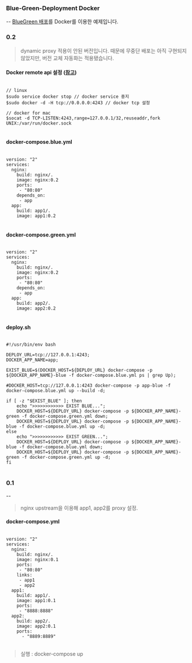 ### Blue-Green-Deployment Docker
--
<a href="http://martinfowler.com/bliki/BlueGreenDeployment.html">BlueGreen 배포</a>를 Docker를 이용한 예제입니다.

### 0.2
> dynamic proxy 적용이 안된 버전입니다. 때문에 무중단 배포는 아직 구현되지 않았지만, 버전 교체 자동화는 적용됐습니다.

#### Docker remote api 설정 ([참고](https://pyrasis.com/book/DockerForTheReallyImpatient/Chapter14))
<pre>
<code>
// linux
$sudo service docker stop // docker service 중지
$sudo docker -d -H tcp://0.0.0.0:4243 // docker tcp 설정

// docker for mac
$socat -d TCP-LISTEN:4243,range=127.0.0.1/32,reuseaddr,fork UNIX:/var/run/docker.sock
</code>
</pre>

#### docker-compose.blue.yml
<pre>
<code>
version: "2"
services:
  nginx:
    build: nginx/.
    image: nginx:0.2
    ports:
     - "80:80"
    depends_on:
     - app
  app:
    build: app1/.
    image: app1:0.2
</code>
</pre>

#### docker-compose.green.yml
<pre>
<code>
version: "2"
services:
  nginx:
    build: nginx/.
    image: nginx:0.2
    ports:
     - "80:80"
    depends_on:
     - app
  app:
    build: app2/.
    image: app2:0.2
</code>
</pre>

#### deploy.sh
<pre>
<code>
#!/usr/bin/env bash

DEPLOY_URL=tcp://127.0.0.1:4243;
DOCKER_APP_NAME=app;

EXIST_BLUE=$(DOCKER_HOST=${DEPLOY_URL} docker-compose -p ${DOCKER_APP_NAME}-blue -f docker-compose.blue.yml ps | grep Up);

#DOCKER_HOST=tcp://127.0.0.1:4243 docker-compose -p app-blue -f docker-compose.blue.yml up --build -d;

if [ -z "$EXIST_BLUE" ]; then
    echo ">>>>>>>>>>>> EXIST BLUE...";
    DOCKER_HOST=${DEPLOY_URL} docker-compose -p ${DOCKER_APP_NAME}-green -f docker-compose.green.yml down;
    DOCKER_HOST=${DEPLOY_URL} docker-compose -p ${DOCKER_APP_NAME}-blue -f docker-compose.blue.yml up -d;
else
    echo ">>>>>>>>>>>> EXIST GREEN...";
    DOCKER_HOST=${DEPLOY_URL} docker-compose -p ${DOCKER_APP_NAME}-blue -f docker-compose.blue.yml down;
    DOCKER_HOST=${DEPLOY_URL} docker-compose -p ${DOCKER_APP_NAME}-green -f docker-compose.green.yml up -d;
fi
</code>
</pre>

### 0.1
--
> nginx upstream을 이용해 app1, app2를 proxy 설정.

#### docker-compose.yml
<pre>
<code>
version: "2"
services:
  nginx:
    build: nginx/.
    image: nginx:0.1
    ports:
     - "80:80"
    links:
     - app1
     - app2
  app1:
    build: app1/.
    image: app1:0.1
    ports:
     - "8888:8888"
  app2:
    build: app2/.
    image: app2:0.1
    ports:
      - "8889:8889"
</code>
</pre>

> 실행 : docker-compose up